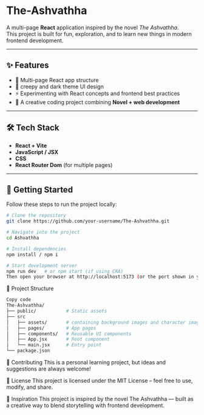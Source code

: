 # The-Ashvathha

A multi-page **React** application inspired by the novel *The Ashvathha*.  
This project is built for fun, exploration, and to learn new things in modern frontend development.

---

## ✨ Features

- 📖 Multi-page React app structure  
- 🎨 creepy and dark theme UI design  
- ⚡ Experimenting with React concepts and frontend best practices  
- 🌱 A creative coding project combining **Novel + web development**  

---

## 🛠️ Tech Stack

- **React + Vite** 
- **JavaScript / JSX**  
- **CSS**  
- **React Router Dom** (for multiple pages)  

---

## 🚀 Getting Started

Follow these steps to run the project locally:

```bash
# Clone the repository
git clone https://github.com/your-username/The-Ashvathha.git

# Navigate into the project
cd Ashvathha

# Install dependencies
npm install / npm i

# Start development server
npm run dev   # or npm start (if using CRA)
Then open your browser at http://localhost:5173 (or the port shown in your terminal).
```
📂 Project Structure
```bash
Copy code
The-Ashvathha/
├── public/           # Static assets
├── src
│   ├── assets/       # containing background images and character imagess
│   ├── pages/        # App pages
│   ├── components/   # Reusable UI components
│   ├── App.jsx       # Root component
│   └── main.jsx      # Entry point
└── package.json
```

🤝 Contributing
This is a personal learning project, but ideas and suggestions are always welcome!

📜 License
This project is licensed under the MIT License – feel free to use, modify, and share.

🌿 Inspiration
This project is inspired by the novel The Ashvathha — built as a creative way to blend storytelling with frontend development.
